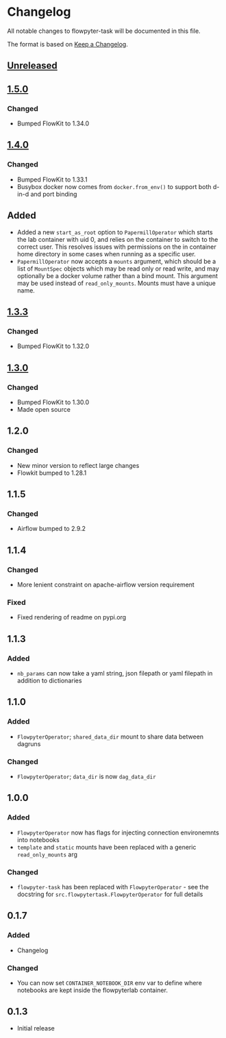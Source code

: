 # Changelog

All notable changes to flowpyter-task will be documented in this file.

The format is based on [Keep a Changelog](https://keepachangelog.com/en/1.0.0/).

## [Unreleased]

## [1.5.0]
### Changed
- Bumped FlowKit to 1.34.0

## [1.4.0]

### Changed

- Bumped FlowKit to 1.33.1
- Busybox docker now comes from `docker.from_env()` to support both d-in-d and port binding

## Added

- Added a new `start_as_root` option to `PapermillOperator` which starts the lab container with uid 0, and relies on the container to switch to the correct user. This resolves issues with permissions on the in container home directory in some cases when running as a specific user.
- `PapermillOperator` now accepts a `mounts` argument, which should be a list of `MountSpec` objects which may be read only or read write, and may optionally be a docker volume rather than a bind mount. This argument may be used instead of `read_only_mounts`. Mounts must have a unique name.


## [1.3.3]

### Changed

- Bumped FlowKit to 1.32.0

## [1.3.0]

### Changed

- Bumped FlowKit to 1.30.0
- Made open source

## 1.2.0

### Changed
- New minor version to reflect large changes
- Flowkit bumped to 1.28.1

## 1.1.5

### Changed
- Airflow bumped to 2.9.2

## 1.1.4
  
### Changed
- More lenient constraint on apache-airflow version requirement

### Fixed
- Fixed rendering of readme on pypi.org

## 1.1.3

### Added
- `nb_params` can now take a yaml string, json filepath or yaml filepath in addition to dictionaries

## 1.1.0

### Added
- `FlowpyterOperator`; `shared_data_dir` mount to share data between dagruns
  
### Changed
- `FlowpyterOperator`; `data_dir` is now `dag_data_dir`

## 1.0.0

### Added
- `FlowpyterOperator` now has flags for injecting connection environemnts into notebooks
- `template` and `static` mounts have been replaced with a generic `read_only_mounts` arg

### Changed
- `flowpyter-task` has been replaced with `FlowpyterOperator` - see the docstring for `src.flowpytertask.FlowpyterOperator` for full details

## 0.1.7

### Added

- Changelog

### Changed

- You can now set `CONTAINER_NOTEBOOK_DIR` env var to define where notebooks are kept inside the flowpyterlab container.

## 0.1.3

- Initial release

[Unreleased]: https://github.com/Flowminder/flowpyter-task/compare/1.5.0...main
[1.5.0]: https://github.com/Flowminder/flowpyter-task/compare/1.4.0...1.5.0
[1.4.0]: https://github.com/Flowminder/flowpyter-task/compare/1.3.3...1.4.0
[1.3.3]: https://github.com/Flowminder/flowpyter-task/compare/1.3.0...1.3.3
[1.3.0]: https://github.com/Flowminder/flowpyter-task/tree/1.3.0

